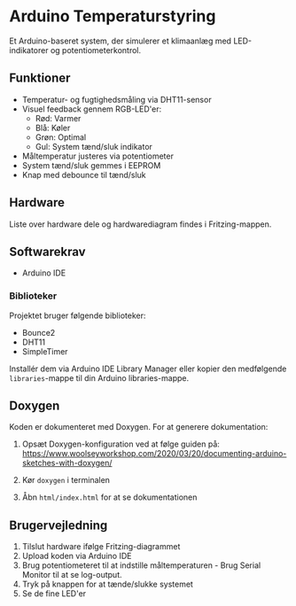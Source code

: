 # Arduino Temperaturstyring

Et Arduino-baseret system, der simulerer et klimaanlæg med LED-indikatorer og potentiometerkontrol.

## Funktioner

- Temperatur- og fugtighedsmåling via DHT11-sensor
- Visuel feedback gennem RGB-LED'er:
  - Rød: Varmer
  - Blå: Køler
  - Grøn: Optimal
  - Gul: System tænd/sluk indikator
- Måltemperatur justeres via potentiometer
- System tænd/sluk gemmes i EEPROM
- Knap med debounce til tænd/sluk

## Hardware

Liste over hardware dele og hardwarediagram findes i Fritzing-mappen.

## Softwarekrav

- Arduino IDE

### Biblioteker
Projektet bruger følgende biblioteker:
- Bounce2
- DHT11
- SimpleTimer

Installér dem via Arduino IDE Library Manager eller kopier den medfølgende `libraries`-mappe til din Arduino libraries-mappe.


## Doxygen
Koden er dokumenteret med Doxygen. For at generere dokumentation:

1. Opsæt Doxygen-konfiguration ved at følge guiden på:
   https://www.woolseyworkshop.com/2020/03/20/documenting-arduino-sketches-with-doxygen/

2. Kør `doxygen` i terminalen

3. Åbn `html/index.html` for at se dokumentationen

## Brugervejledning

1. Tilslut hardware ifølge Fritzing-diagrammet
2. Upload koden via Arduino IDE
3. Brug potentiometeret til at indstille måltemperaturen - Brug Serial Monitor til at se log-output.
4. Tryk på knappen for at tænde/slukke systemet
5. Se de fine LED'er
